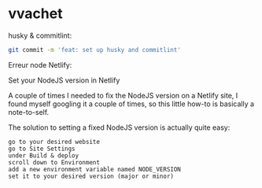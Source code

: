 # vvachet


husky & commitlint:

```bash
git commit -m 'feat: set up husky and commitlint'
```

Erreur node Netlify:

Set your NodeJS version in Netlify

A couple of times I needed to fix the NodeJS version on a Netlify site, I found myself googling it a couple of times, so this little how-to is basically a note-to-self.

The solution to setting a fixed NodeJS version is actually quite easy:

    go to your desired website
    go to Site Settings
    under Build & deploy
    scroll down to Environment
    add a new environment variable named NODE_VERSION
    set it to your desired version (major or minor)


